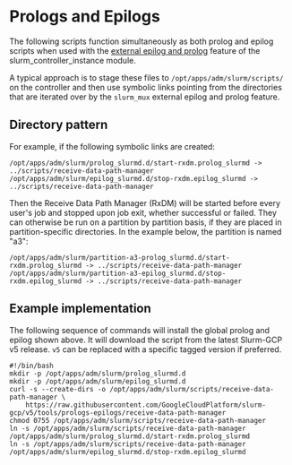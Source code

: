 # Prologs and Epilogs

The following scripts function simultaneously as both prolog and epilog scripts
when used with the [external epilog and prolog][epe] feature of the
slurm_controller_instance module.

A typical approach is to stage these files to `/opt/apps/adm/slurm/scripts/` on
the controller and then use symbolic links pointing from the directories that
are iterated over by the `slurm_mux` external epilog and prolog feature.

## Directory pattern

For example, if the following symbolic links are created:

```
/opt/apps/adm/slurm/prolog_slurmd.d/start-rxdm.prolog_slurmd -> ../scripts/receive-data-path-manager
/opt/apps/adm/slurm/epilog_slurmd.d/stop-rxdm.epilog_slurmd -> ../scripts/receive-data-path-manager
```

Then the Receive Data Path Manager (RxDM) will be started before every user's
job and stopped upon job exit, whether successful or failed. They can otherwise
be run on a partition by partition basis, if they are placed in
partition-specific directories. In the example below, the partition is named
"a3":

```
/opt/apps/adm/slurm/partition-a3-prolog_slurmd.d/start-rxdm.prolog_slurmd -> ../scripts/receive-data-path-manager
/opt/apps/adm/slurm/partition-a3-epilog_slurmd.d/stop-rxdm.epilog_slurmd -> ../scripts/receive-data-path-manager
```

## Example implementation

The following sequence of commands will install the global prolog and epilog
shown above. It will download the script from the latest Slurm-GCP v5 release.
`v5` can be replaced with a specific tagged version if preferred.

```shell
#!/bin/bash
mkdir -p /opt/apps/adm/slurm/prolog_slurmd.d
mkdir -p /opt/apps/adm/slurm/epilog_slurmd.d
curl -s --create-dirs -o /opt/apps/adm/slurm/scripts/receive-data-path-manager \
    https://raw.githubusercontent.com/GoogleCloudPlatform/slurm-gcp/v5/tools/prologs-epilogs/receive-data-path-manager
chmod 0755 /opt/apps/adm/slurm/scripts/receive-data-path-manager
ln -s /opt/apps/adm/slurm/scripts/receive-data-path-manager /opt/apps/adm/slurm/prolog_slurmd.d/start-rxdm.prolog_slurmd
ln -s /opt/apps/adm/slurm/scripts/receive-data-path-manager /opt/apps/adm/slurm/epilog_slurmd.d/stop-rxdm.epilog_slurmd
```

[epe]: ../../terraform/slurm_cluster/modules/slurm_controller_instance/README_TF.md#input_enable_external_prolog_epilog
